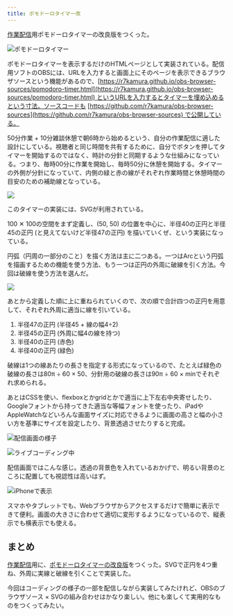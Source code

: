```yaml
---
title: ポモドーロタイマー改
---
```

[作業配信](https://www.youtube.com/c/r7kamura)用ポモドーロタイマーの改良版をつくった。

![](https://lh6.googleusercontent.com/upr_mCOl0w4QV6Y64mKCLkzg7dOn7CVB_qiEvZsP3S1GHrSNR9CD5cl5YNdiKK9KOHNfL_IT3ThYCVXbiLTOlfa-9QT7fCCYDk6qd-kmpqksYsslPg6D-mYNbueQaY2dFAYzH_W2zrE-BiYSM-Vkb8lmWMUlpNhuTQaRTdaI2Vas5rhCFczZhUigVsWC9g "ポモドーロタイマー")

ポモドーロタイマーを表示するだけのHTMLページとして実装されている。配信用ソフトのOBSには、URLを入力すると画面上にそのページを表示できるブラウザソースという機能があるので、[https://r7kamura.github.io/obs-browser-sources/pomodoro-timer.html](https://r7kamura.github.io/obs-browser-sources/pomodoro-timer.html) というURLを入力するとタイマーを埋め込めるという寸法。ソースコードも [https://github.com/r7kamura/obs-browser-sources](https://github.com/r7kamura/obs-browser-sources) で公開している。

50分作業 + 10分雑談休憩で朝6時から始めるという、自分の作業配信に適した設計にしている。視聴者と同じ時間を共有するために、自分でボタンを押してタイマーを開始するのではなく、時計の分針と同期するような仕組みになっている。つまり、毎時00分に作業を開始し、毎時50分に休憩を開始する。タイマーの外側が分針になっていて、内側の緑と赤の線がそれぞれ作業時間と休憩時間の目安のための補助線となっている。

![](https://lh3.googleusercontent.com/AmScsWN-lSM3w3TjqRdz08YKgwAfqp7oX_Rcy7UeSpvV2pjMkSnvatqvspnZ2DRwIFBOQdtllsEVxEat4eDqcatq9-SnKbTVonMfQ4cQL-kECdnpPXHmt3szUdCRCCyWuIqPeP6wA_sks4o0Zko8BuSGqgRDADPs_5P6Vggwhh65VqGuTORMUXk5VLRmTw)

このタイマーの実装には、SVGが利用されている。

100 ✕ 100の空間をまず定義し、(50, 50) の位置を中心に、半径40の正円と半径45の正円 (と見えてないけど半径47の正円) を描いていくぜ、という実装になっている。

円弧（円周の一部分のこと）を描く方法は主に二つある。一つはArcという円弧を描画するための機能を使う方法、もう一つは正円の外周に破線を引く方法。今回は破線を使う方法を選んだ。

![](https://lh5.googleusercontent.com/eE-PYqt4L9NMg27aGMEgmY3zDF-UYOj4eNpNjZlquq2ti01kQi4ex7PBH1IYUHT7amAIA6Nxf327hUFo2hqt-c79HLRwVi6NQrXBwaC3QxN-RC8wGYH7DjzoM55olvppnJR6_uxwZ1EJaT9BlU70K-SDVR-YzDSaY13aNgSyFo2v7N-HTqT0-AZ_S2zktw)

あとから定義した順に上に重ねられていくので、次の順で合計四つの正円を用意して、それぞれ外周に適当に線を引いている。

1.  半径47の正円 (半径45 + 線の幅4÷2)
2.  半径45の正円 (外周に幅4の線を持つ)
3.  半径40の正円 (赤色)
4.  半径40の正円 (緑色)

破線は1つの線あたりの長さを指定する形式になっているので、たとえば緑色の破線の長さは80π ÷ 60 × 50、分針用の破線の長さは90π ÷ 60 × minでそれぞれ求められる。

あとはCSSを使い、flexboxとかgridとかで適当に上下左右中央寄せしたり、Googleフォントから持ってきた適当な等幅フォントを使ったり、iPadやAppleWatchなどいろんな画面サイズに対応できるように画面の高さと幅の小さい方を基準にサイズを設定したり、背景透過させたりすると完成。

![](https://lh6.googleusercontent.com/lEY-_c79PevMhhGb-BmIvaDMBe7lXPbyrMfBHUdgC3DWnXhn_O-GAdXFhyluaOvHOmNpV_xSLwaI7zsEPYcfBTVTIoVTHh1_QAetNMCzdwS57JJDb66Pc0LzlDB8hBrco6f_Gp5SriN70GNGTjpm7GEA3ppnvzwTvb9DsTTo49w1L-I6HwZm4nsz85RoBg "配信画面の様子")

![](https://lh5.googleusercontent.com/aMVMwkDeilHnZMH266WHBu4UWwp2ad3FU1A3bOUEL5sh_kcwDxPnjcdmhyMfoPaPkaIL3xjDQWffJFXeKDyi2Xnv1IvKmbi01uc2boIoytzNzxdtSanupj55Bjl0tRp-_6nB8jmVEOoWIBgFTdhkJ4cUAezzxfjUu3qEkPzw-dGwMzQrn3l-64VeV2q0fQ "ライブコーディング中")

配信画面ではこんな感じ。透過の背景色を入れているおかげで、明るい背景のところに配置しても視認性は高いはず。

![](https://lh6.googleusercontent.com/P5RuUGm3MbgUSNQd_QmEZhBRgDanE5Fp09G6HNlAsqvcEZYoGRr4WXXFtohtQz7cDa6qafyMi3UPZKGEhnqYLMVnPDCarXOXxZa6t7EEPU2uUhrVD65-9zaFHpm13a4vFMBKbWEL-YkHrCKSW6m--YYWwUyFIYDoGnF5nxKHOnjP0P1ER8bql47qeKHHSQ "iPhoneで表示")

スマホやタブレットでも、Webブラウザからアクセスするだけで簡単に表示できて便利。画面の大きさに合わせて適切に変形するようになっているので、縦表示でも横表示でも使える。

まとめ
---

[作業配信](https://www.youtube.com/c/r7kamura)用に、[ポモドーロタイマーの改良版](https://github.com/r7kamura/obs-browser-sources)をつくった。SVGで正円を4つ重ね、外周に実線と破線を引くことで実装した。

今回はコーディングの様子の一部を配信しながら実装してみたけれど、OBSのブラウザソース × SVGの組み合わせはかなり楽しい。他にも楽しくて実用的なものをつくってみたい。
